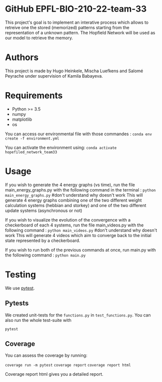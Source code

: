 # GitHub EPFL-BIO-210-22-team-33

This project's goal is to implement an interative process which allows to retreive one the stored (memorized) patterns starting from the representation of a unknown pattern. 
The Hopfield Network will be used as our model to retrieve the memory. 

# Authors
This project is made by Hugo Heinkele, Mischa Luefkens and Salomé Peyrache under supervision of Kamila Babayeva. 


# Requirements
- Python >= 3.5
- numpy
- matplotlib
- os

You can access our environmental file with those commandes : 
`conda env create -f environment.yml`

You can activate the environment using:
`conda activate hopefiled_network_team33`


# Usage

If you wish to generate the 4 energy graphs (vs time), run the file main_energy_graphs.py with the following command in the terminal :
`python main_energy_graphs.py`   #don't understand why doesn't work
This will generate 4 energy graphs combining one of the two different weight calculation systems (hebbian and storkey) and one of the two different update systems (asynchronous or not)

If you wish to visualize the evolution of the convergence with a checkerboard of each 4 systems, run the file main_videos.py with the following command :
`python main_videos.py`         #don't understand why doesn't work
This will generate 4 videos which aim to converge back to the initial state represented by a checkerboard.

If you wish to run both of the previous commands at once, run main.py with the following command :
`python main.py`


# Testing

We use [pytest](https://docs.pytest.org/en/6.2.x/contents.html).


## Pytests

We created unit-tests for the `functions.py` in `test_functions.py`. You can also run the whole test-suite with

```pytest```

## Coverage

You can assess the coverage by running:

`coverage run -m pytest`
`coverage report`
`coverage report html`

Coverage report html gives you a detailed report. 
